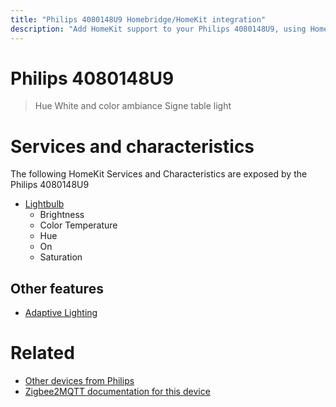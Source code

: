 ```yaml
---
title: "Philips 4080148U9 Homebridge/HomeKit integration"
description: "Add HomeKit support to your Philips 4080148U9, using Homebridge, Zigbee2MQTT and homebridge-z2m."
---
```

<!---
This file has been GENERATED using src/docgen/docgen.ts
DO NOT EDIT THIS FILE MANUALLY!
-->
# Philips 4080148U9
> Hue White and color ambiance Signe table light


# Services and characteristics
The following HomeKit Services and Characteristics are exposed by
the Philips 4080148U9

* [Lightbulb](../../light.md)
  * Brightness
  * Color Temperature
  * Hue
  * On
  * Saturation

## Other features
* [Adaptive Lighting](../../light.md)

# Related
* [Other devices from Philips](../index.md#philips)
* [Zigbee2MQTT documentation for this device](https://www.zigbee2mqtt.io/devices/4080148U9.html)